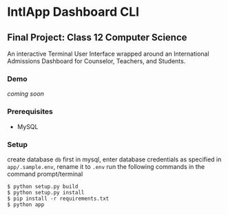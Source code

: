 # IntlApp Dashboard CLI

## Final Project: Class 12 Computer Science

An interactive Terminal User Interface wrapped around an International Admissions Dashboard for Counselor, Teachers, and Students.

### Demo

*coming soon*

### Prerequisites

- MySQL

### Setup

create database `db` first in mysql, enter database credentials as specified in `app/.sample.env`, rename it to `.env`
run the following commands in the command prompt/terminal

```console
$ python setup.py build
$ python setup.py install
$ pip install -r requirements.txt
$ python app
```
